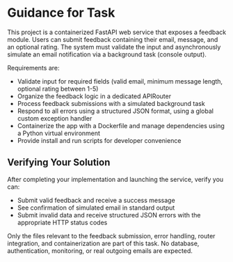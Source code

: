 # Guidance for Task

This project is a containerized FastAPI web service that exposes a feedback module. Users can submit feedback containing their email, message, and an optional rating. The system must validate the input and asynchronously simulate an email notification via a background task (console output).

Requirements are:
- Validate input for required fields (valid email, minimum message length, optional rating between 1-5)
- Organize the feedback logic in a dedicated APIRouter
- Process feedback submissions with a simulated background task
- Respond to all errors using a structured JSON format, using a global custom exception handler
- Containerize the app with a Dockerfile and manage dependencies using a Python virtual environment
- Provide install and run scripts for developer convenience

## Verifying Your Solution

After completing your implementation and launching the service, verify you can:
- Submit valid feedback and receive a success message
- See confirmation of simulated email in standard output
- Submit invalid data and receive structured JSON errors with the appropriate HTTP status codes

Only the files relevant to the feedback submission, error handling, router integration, and containerization are part of this task. No database, authentication, monitoring, or real outgoing emails are expected.
